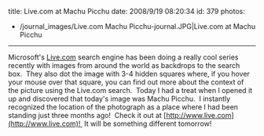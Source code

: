 title: Live.com at Machu Picchu
date: 2008/9/19 08:20:34
id: 379
photos:
- /journal_images/Live.com Machu Picchu-journal.JPG|Live.com at Machu Picchu
---
Microsoft's [Live.com](http://www.live.com) search engine has been doing a really cool series recently with images from around the world as backdrops to the search box.  They also dot the image with 3-4 hidden squares where, if you hover your mouse over that square, you can find out more about the context of the picture using the Live.com search.  Today I had a treat when I opened it up and discovered that today's image was Machu Picchu.  I instantly recognized the location of the photograph as a place where I had been standing just three months ago!  Check it out at [http://www.live.com](http://www.live.com)!  It will be something different tomorrow!